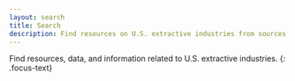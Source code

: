 ```yaml
---
layout: search
title: Search
description: Find resources on U.S. extractive industries from sources both inside and outside government.
---
```


Find resources, data, and information related to U.S. extractive industries.
{: .focus-text}
